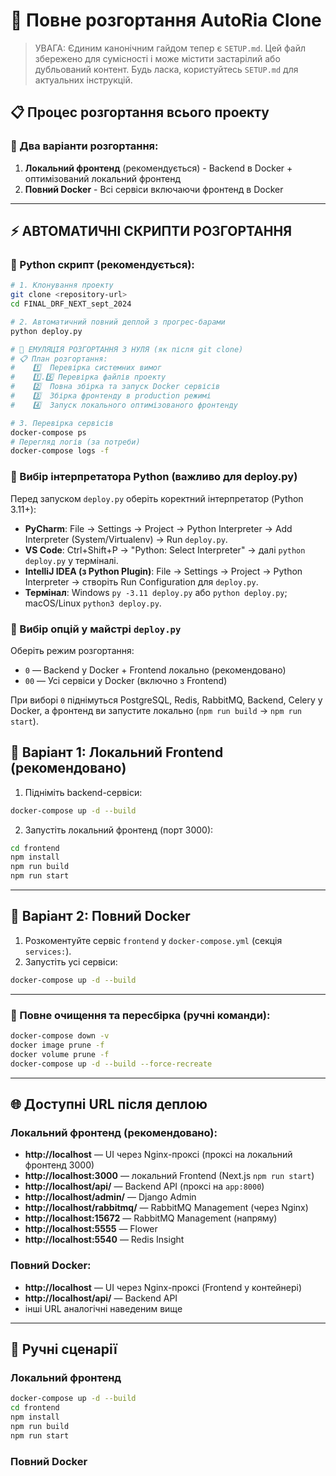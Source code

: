 # 🚀 Повне розгортання AutoRia Clone

> УВАГА: Єдиним канонічним гайдом тепер є `SETUP.md`. Цей файл збережено для сумісності і може містити застарілий або дубльований контент. Будь ласка, користуйтесь `SETUP.md` для актуальних інструкцій.

## 📋 Процес розгортання всього проекту

### 🎯 Два варіанти розгортання:

1. **Локальний фронтенд** (рекомендується) - Backend в Docker + оптимізований локальний фронтенд
2. **Повний Docker** - Всі сервіси включаючи фронтенд в Docker

---

## ⚡ АВТОМАТИЧНІ СКРИПТИ РОЗГОРТАННЯ

### 🐍 Python скрипт (рекомендується):

```bash
# 1. Клонування проекту
git clone <repository-url>
cd FINAL_DRF_NEXT_sept_2024

# 2. Автоматичний повний деплой з прогрес-барами
python deploy.py

# 🚀 ЕМУЛЯЦІЯ РОЗГОРТАННЯ З НУЛЯ (як після git clone)
# 📋 План розгортання:
#    1️⃣  Перевірка системних вимог
#    1️⃣.5️⃣ Перевірка файлів проекту
#    2️⃣  Повна збірка та запуск Docker сервісів
#    3️⃣  Збірка фронтенду в production режимі
#    4️⃣  Запуск локального оптимізованого фронтенду

# 3. Перевірка сервісів
docker-compose ps
# Перегляд логів (за потреби)
docker-compose logs -f
```

### 🐍 Вибір інтерпретатора Python (важливо для deploy.py)

Перед запуском `deploy.py` оберіть коректний інтерпретатор (Python 3.11+):

- **PyCharm**: File → Settings → Project → Python Interpreter → Add Interpreter (System/Virtualenv) → Run `deploy.py`.
- **VS Code**: Ctrl+Shift+P → "Python: Select Interpreter" → далі `python deploy.py` у терміналі.
- **IntelliJ IDEA (з Python Plugin)**: File → Settings → Project → Python Interpreter → створіть Run Configuration для `deploy.py`.
- **Термінал**: Windows `py -3.11 deploy.py` або `python deploy.py`; macOS/Linux `python3 deploy.py`.

### 🔢 Вибір опцій у майстрі `deploy.py`

Оберіть режим розгортання:
- `0` — Backend у Docker + Frontend локально (рекомендовано)
- `00` — Усі сервіси у Docker (включно з Frontend)

При виборі `0` піднімуться PostgreSQL, Redis, RabbitMQ, Backend, Celery у Docker, а фронтенд ви запустите локально (`npm run build` → `npm run start`).

<!-- Вилучено: deploy.sh та monitor_services.py відсутні у репозиторії -->

 

## 🧭 Варіант 1: Локальний Frontend (рекомендовано)

1) Підніміть backend-сервіси:
```bash
docker-compose up -d --build
```

2) Запустіть локальний фронтенд (порт 3000):
```bash
cd frontend
npm install
npm run build
npm run start
```

---

## 🐳 Варіант 2: Повний Docker

1) Розкоментуйте сервіс `frontend` у `docker-compose.yml` (секція `services:`).
2) Запустіть усі сервіси:
```bash
docker-compose up -d --build
```

---

<!-- Вилучено: декоративний розділ про прогрес-бари не відповідає реальності -->



### 🧹 Повне очищення та пересбірка (ручні команди):
```bash
docker-compose down -v
docker image prune -f
docker volume prune -f
docker-compose up -d --build --force-recreate
```

<!-- Вилучено: опис перевірок неактуальних файлів -->

<!-- Вилучено: декоративні блоки очікування -->

---

## 🌐 Доступні URL після деплою

### Локальний фронтенд (рекомендовано):
- **http://localhost** — UI через Nginx-проксі (проксі на локальний фронтенд 3000)
- **http://localhost:3000** — локальний Frontend (Next.js `npm run start`)
- **http://localhost/api/** — Backend API (проксі на `app:8000`)
- **http://localhost/admin/** — Django Admin
- **http://localhost/rabbitmq/** — RabbitMQ Management (через Nginx)
- **http://localhost:15672** — RabbitMQ Management (напряму)
- **http://localhost:5555** — Flower
- **http://localhost:5540** — Redis Insight

### Повний Docker:
- **http://localhost** — UI через Nginx-проксі (Frontend у контейнері)
- **http://localhost/api/** — Backend API
- інші URL аналогічні наведеним вище

---

## 🔧 Ручні сценарії

### Локальний фронтенд
```bash
docker-compose up -d --build
cd frontend
npm install
npm run build
npm run start
```

### Повний Docker
```bash
